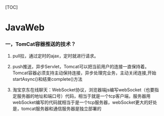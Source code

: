 [TOC]

# JavaWeb

### 一，TomCat容器推送的技术？

1. pull拉，通过定时的ajax，定时就进行请求。

2. push推送，异步Servlet，Tomcat可以把当前用户的连接一直保持着。Tomcat容器必须支持主动保持连接，异步处理完业务，主动关闭连接,开始startAsync()和结束complete()方法

3. 淘宝京东在线聊天：WebSocket协议，浏览器端js编写webSocket（也要指定服务器的地址和端口号）代码，相当于就是一个tcp客户端，服务器用webSocket编写的代码就相当于是一个tcp服务器，webSocket更大的好处是，tomcat服务器和通信服务器是独立部署的
